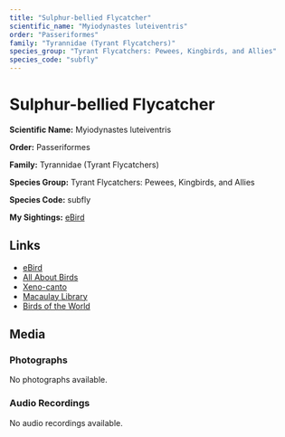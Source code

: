 ```yaml
---
title: "Sulphur-bellied Flycatcher"
scientific_name: "Myiodynastes luteiventris"
order: "Passeriformes"
family: "Tyrannidae (Tyrant Flycatchers)"
species_group: "Tyrant Flycatchers: Pewees, Kingbirds, and Allies"
species_code: "subfly"
---
```


# Sulphur-bellied Flycatcher

**Scientific Name:** Myiodynastes luteiventris

**Order:** Passeriformes

**Family:** Tyrannidae (Tyrant Flycatchers)

**Species Group:** Tyrant Flycatchers: Pewees, Kingbirds, and Allies

**Species Code:** subfly

**My Sightings:** [eBird](https://ebird.org/lifelist?r=world&time=life&spp=subfly)

## Links
* [eBird](https://ebird.org/species/subfly) 
* [All About Birds](https://www.allaboutbirds.org/guide/subfly) 
* [Xeno-canto](https://www.xeno-canto.org/species/myiodynastes-luteiventris) 
* [Macaulay Library](https://search.macaulaylibrary.org/catalog?taxonCode=subfly&sort=rating_rank_desc)
* [Birds of the World](https://birdsoftheworld.org/bow/species/subfly)

## Media
### Photographs
No photographs available.

### Audio Recordings
No audio recordings available.
